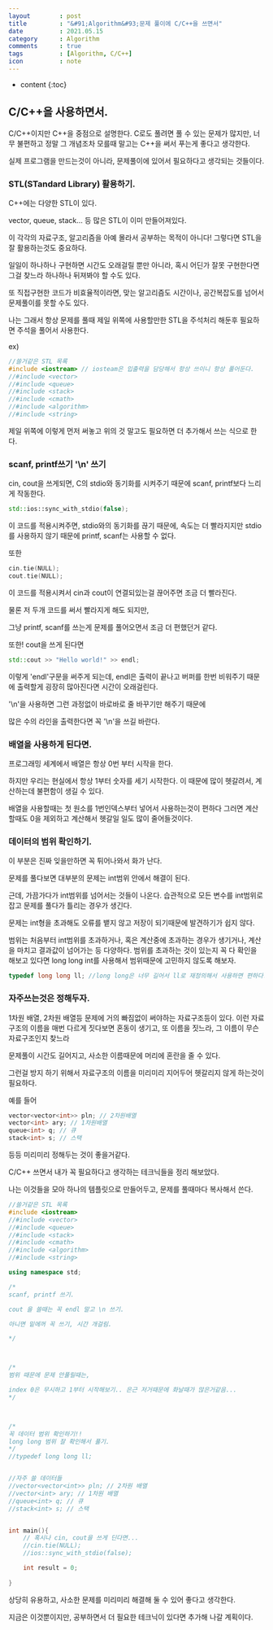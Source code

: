 ```yaml
---
layout        : post
title         : "&#91;Algorithm&#93;문제 풀이에 C/C++을 쓰면서"
date          : 2021.05.15
category      : Algorithm
comments      : true
tags          : [Algorithm, C/C++]
icon          : note
---
```


* content
{:toc}


## C/C++을 사용하면서.

C/C++이지만 C++을 중점으로 설명한다.
C로도 풀려면 풀 수 있는 문제가 많지만, 너무 불편하고 정말 그 개념조차 모를때 말고는 
C++을 써서 푸는게 좋다고 생각한다.

실제 프로그램을 만드는것이 아니라, 문제풀이에 있어서 필요하다고 생각되는 것들이다.

### STL(STandard Library) 활용하기.

C++에는 다양한 STL이 있다.

vector, queue, stack… 등 많은 STL이 이미 만들어져있다.

이 각각의 자료구조, 알고리즘을 아예 몰라서 공부하는 목적이 아니다!
그렇다면 STL을 잘 활용하는것도 중요하다.

일일이 하나하나 구현하면 시간도 오래걸릴 뿐만 아니라, 
혹시 어딘가 잘못 구현한다면 그걸 찾느라 하나하나 뒤져봐야 할 수도 있다.

또 직접구현한 코드가 비효율적이라면,
맞는 알고리즘도 시간이나, 공간복잡도를 넘어서 문제풀이를 못할 수도 있다.

나는 그래서 항상 문제를 풀때 제일 위쪽에 사용할만한 STL을
주석처리 해둔후 필요하면 주석을 풀어서 사용한다.

ex)

```C++
//쓸거같은 STL 목록
#include <iostream> // iosteam은 입출력을 담당해서 항상 쓰이니 항상 풀어둔다.
//#include <vector>
//#include <queue>
//#include <stack>
//#include <cmath>
//#include <algorithm>
//#include <string>
```

제일 위쪽에 이렇게 먼저 써놓고 위의 것 말고도 필요하면 더 추가해서 쓰는 식으로 한다.


### scanf, printf쓰기 '\n' 쓰기

cin, cout을 쓰게되면, C의 stdio와 동기화를 시켜주기 때문에
scanf, printf보다 느리게 작동한다.

```C++
std::ios::sync_with_stdio(false);
```

이 코드를 적용시켜주면, stdio와의 동기화를 끊기 때문에, 속도는 더 빨라지지만
stdio를 사용하지 않기 때문에 printf, scanf는 사용할 수 없다.

또한
```C++
cin.tie(NULL);
cout.tie(NULL);
```
이 코드를 적용시켜서 cin과 cout이 연결되있는걸 끊어주면 조금 더 빨라진다.

물론 저 두개 코드를 써서 빨라지게 해도 되지만,

그냥 printf, scanf를 쓰는게 
문제를 풀어오면서 조금 더 편했던거 같다.

또한! cout을 쓰게 된다면

```C++
std::cout >> "Hello world!" >> endl;
```

이렇게 'endl'구문을 써주게 되는데, endl은 출력이 끝나고 버퍼를 한번 비워주기 때문에
출력할게 굉장히 많아진다면 시간이 오래걸린다.

'\n'을 사용하면 그런 과정없이 바로바로 줄 바꾸기만 해주기 때문에

많은 수의 라인을 출력한다면 꼭 '\n'을 쓰길 바란다.


### 배열을 사용하게 된다면.

프로그래밍 세계에서 배열은 항상 0번 부터 시작을 한다.

하지만 우리는 현실에서 항상 1부터 숫자를 세기 시작한다.
이 때문에 많이 헷갈려서, 계산하는데 불편함이 생길 수 있다.

배열을 사용할때는 첫 원소를 1번인덱스부터 넣어서 사용하는것이 편하다
그러면 계산할때도 0을 제외하고 계산해서 헷갈일 일도 많이 줄어들것이다.


### 데이터의 범위 확인하기.

이 부분은 진짜 잊을만하면 꼭 튀어나와서 화가 난다.

문제를 풀다보면 대부분의 문제는 int범위 안에서 해결이 된다.


근데, 가끔가다가 int범위를 넘어서는 것들이 나온다.
습관적으로 모든 변수를 int범위로 잡고 문제를 풀다가 틀리는 경우가 생긴다.

문제는 int형을 초과해도 오류를 뱉지 않고 저장이 되기때문에 발견하기가 쉽지 않다.

범위는 처음부터 int범위를 초과하거나, 혹은 계산중에 초과하는 경우가 생기거나, 계산을 마치고 결과값이 넘어가는 등 다양하다.
범위를 초과하는 것이 있는지 꼭 다 확인을 해보고 있다면 long long int를 사용해서 범위때문에 고민하지 않도록 해보자.


```C++
typedef long long ll; //long long은 너무 길어서 ll로 재정의해서 사용하면 편하다.
```


### 자주쓰는것은 정해두자.

1차원 배열, 2차원 배열등 문제에 거의 빠짐없이 써야하는 자료구조등이 있다.
이런 자료구조의 이름을 매번 다르게 짓다보면 혼동이 생기고, 또 이름을 짓느라, 그 이름이 무슨 자료구조인지 찾느라

문제풀이 시간도 길어지고, 사소한 이름때문에 머리에 혼란을 줄 수 있다.

그런걸 방지 하기 위해서 
자료구조의 이름을 미리미리 지어두어 헷갈리지 않게 하는것이 필요하다.

예를 들어
```C++
vector<vector<int>> pln; // 2차원배열
vector<int> ary; // 1차원배열
queue<int> q; // 큐
stack<int> s; // 스택
```
등등 미리미리 정해두는 것이 좋을거같다.




C/C++ 쓰면서 내가 꼭 필요하다고 생각하는 테크닉들을 정리 해보았다.

나는 이것들을 모아 하나의 템플릿으로 만들어두고, 문제를 풀때마다 복사해서 쓴다.

```C++
//쓸거같은 STL 목록
#include <iostream>
//#include <vector>
//#include <queue>
//#include <stack>
//#include <cmath>
//#include <algorithm>
//#include <string>

using namespace std;

/*
scanf, printf 쓰기.

cout 을 쓸때는 꼭 endl 말고 \n 쓰기.

아니면 밑에꺼 꼭 쓰기, 시간 개걸림.

*/



/*
범위 때문에 문제 안풀릴때는, 

index 0은 무시하고 1부터 시작해보기.. 은근 저거때문에 화날때가 많은거같음...
*/



/*
꼭 데이터 범위 확인하기!!
long long 범위 잘 확인해서 풀기.
*/
//typedef long long ll;


//자주 쓸 데이터들
//vector<vector<int>> pln; // 2차원 배열
//vector<int> ary; // 1차원 배열
//queue<int> q; // 큐
//stack<int> s; // 스택


int main(){
	// 혹시나 cin, cout을 쓰게 딘다면...
	//cin.tie(NULL); 
	//ios::sync_with_stdio(false);

	int result = 0;
	
}
```

상당히 유용하고, 사소한 문제를 미리미리 해결해 둘 수 있어 좋다고 생각한다.

지금은 이것뿐이지만, 공부하면서 더 필요한 테크닉이 있다면 추가해 나갈 계획이다.